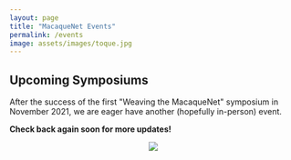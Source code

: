 ```yaml
---
layout: page
title: "MacaqueNet Events"
permalink: /events
image: assets/images/toque.jpg
---
```


## Upcoming Symposiums

After the success of the first "Weaving the MacaqueNet" symposium in November 2021, we are eager have another (hopefully in-person) event.

<strong>Check back again soon for more updates!</strong>

<div style="text-align: center;"><img class="image" src ="/assets/images/home page image compressed.png" style="max-width: 100%; max-height: 800px;" /></div>


